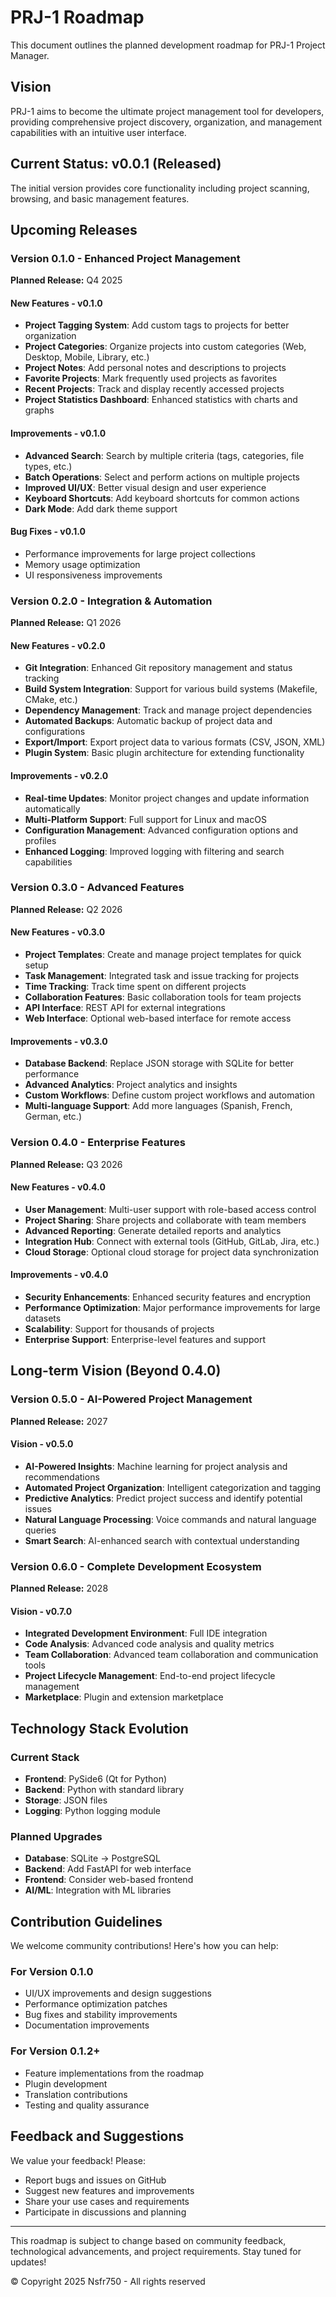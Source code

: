 # PRJ-1 Roadmap

This document outlines the planned development roadmap for PRJ-1 Project Manager.

## Vision

PRJ-1 aims to become the ultimate project management tool for developers, providing comprehensive project discovery, organization, and management capabilities with an intuitive user interface.

## Current Status: v0.0.1 (Released)

The initial version provides core functionality including project scanning, browsing, and basic management features.

## Upcoming Releases

### Version 0.1.0 - Enhanced Project Management

**Planned Release:** Q4 2025

#### New Features - v0.1.0

- **Project Tagging System**: Add custom tags to projects for better organization
- **Project Categories**: Organize projects into custom categories (Web, Desktop, Mobile, Library, etc.)
- **Project Notes**: Add personal notes and descriptions to projects
- **Favorite Projects**: Mark frequently used projects as favorites
- **Recent Projects**: Track and display recently accessed projects
- **Project Statistics Dashboard**: Enhanced statistics with charts and graphs

#### Improvements - v0.1.0

- **Advanced Search**: Search by multiple criteria (tags, categories, file types, etc.)
- **Batch Operations**: Select and perform actions on multiple projects
- **Improved UI/UX**: Better visual design and user experience
- **Keyboard Shortcuts**: Add keyboard shortcuts for common actions
- **Dark Mode**: Add dark theme support

#### Bug Fixes - v0.1.0

- Performance improvements for large project collections
- Memory usage optimization
- UI responsiveness improvements

### Version 0.2.0 - Integration & Automation

**Planned Release:** Q1 2026

#### New Features - v0.2.0

- **Git Integration**: Enhanced Git repository management and status tracking
- **Build System Integration**: Support for various build systems (Makefile, CMake, etc.)
- **Dependency Management**: Track and manage project dependencies
- **Automated Backups**: Automatic backup of project data and configurations
- **Export/Import**: Export project data to various formats (CSV, JSON, XML)
- **Plugin System**: Basic plugin architecture for extending functionality

#### Improvements - v0.2.0

- **Real-time Updates**: Monitor project changes and update information automatically
- **Multi-Platform Support**: Full support for Linux and macOS
- **Configuration Management**: Advanced configuration options and profiles
- **Enhanced Logging**: Improved logging with filtering and search capabilities

### Version 0.3.0 - Advanced Features

**Planned Release:** Q2 2026

#### New Features - v0.3.0

- **Project Templates**: Create and manage project templates for quick setup
- **Task Management**: Integrated task and issue tracking for projects
- **Time Tracking**: Track time spent on different projects
- **Collaboration Features**: Basic collaboration tools for team projects
- **API Interface**: REST API for external integrations
- **Web Interface**: Optional web-based interface for remote access

#### Improvements - v0.3.0

- **Database Backend**: Replace JSON storage with SQLite for better performance
- **Advanced Analytics**: Project analytics and insights
- **Custom Workflows**: Define custom project workflows and automation
- **Multi-language Support**: Add more languages (Spanish, French, German, etc.)

### Version 0.4.0 - Enterprise Features

**Planned Release:** Q3 2026

#### New Features - v0.4.0

- **User Management**: Multi-user support with role-based access control
- **Project Sharing**: Share projects and collaborate with team members
- **Advanced Reporting**: Generate detailed reports and analytics
- **Integration Hub**: Connect with external tools (GitHub, GitLab, Jira, etc.)
- **Cloud Storage**: Optional cloud storage for project data synchronization

#### Improvements - v0.4.0

- **Security Enhancements**: Enhanced security features and encryption
- **Performance Optimization**: Major performance improvements for large datasets
- **Scalability**: Support for thousands of projects
- **Enterprise Support**: Enterprise-level features and support

## Long-term Vision (Beyond 0.4.0)

### Version 0.5.0 - AI-Powered Project Management

**Planned Release:** 2027

#### Vision - v0.5.0

- **AI-Powered Insights**: Machine learning for project analysis and recommendations
- **Automated Project Organization**: Intelligent categorization and tagging
- **Predictive Analytics**: Predict project success and identify potential issues
- **Natural Language Processing**: Voice commands and natural language queries
- **Smart Search**: AI-enhanced search with contextual understanding

### Version 0.6.0 - Complete Development Ecosystem

**Planned Release:** 2028

#### Vision - v0.7.0

- **Integrated Development Environment**: Full IDE integration
- **Code Analysis**: Advanced code analysis and quality metrics
- **Team Collaboration**: Advanced team collaboration and communication tools
- **Project Lifecycle Management**: End-to-end project lifecycle management
- **Marketplace**: Plugin and extension marketplace

## Technology Stack Evolution

### Current Stack

- **Frontend**: PySide6 (Qt for Python)
- **Backend**: Python with standard library
- **Storage**: JSON files
- **Logging**: Python logging module

### Planned Upgrades

- **Database**: SQLite → PostgreSQL
- **Backend**: Add FastAPI for web interface
- **Frontend**: Consider web-based frontend
- **AI/ML**: Integration with ML libraries

## Contribution Guidelines

We welcome community contributions! Here's how you can help:

### For Version 0.1.0

- UI/UX improvements and design suggestions
- Performance optimization patches
- Bug fixes and stability improvements
- Documentation improvements

### For Version 0.1.2+

- Feature implementations from the roadmap
- Plugin development
- Translation contributions
- Testing and quality assurance

## Feedback and Suggestions

We value your feedback! Please:

- Report bugs and issues on GitHub
- Suggest new features and improvements
- Share your use cases and requirements
- Participate in discussions and planning

---

This roadmap is subject to change based on community feedback, technological advancements, and project requirements. Stay tuned for updates!

© Copyright 2025 Nsfr750 - All rights reserved
